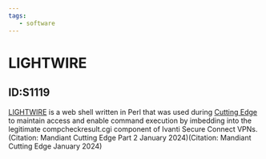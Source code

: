 ```yaml
---
tags:
   - software
---
```

# LIGHTWIRE
## ID:S1119
[LIGHTWIRE](software/S1119) is a web shell written in Perl that was used during [Cutting Edge](campaigns/C0029) to maintain access and enable command execution by imbedding into the legitimate compcheckresult.cgi component of Ivanti Secure Connect VPNs.(Citation: Mandiant Cutting Edge Part 2 January 2024)(Citation: Mandiant Cutting Edge January 2024)

